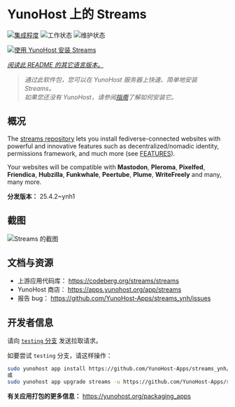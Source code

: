 <!--
注意：此 README 由 <https://github.com/YunoHost/apps/tree/master/tools/readme_generator> 自动生成
请勿手动编辑。
-->

# YunoHost 上的 Streams

[![集成程度](https://apps.yunohost.org/badge/integration/streams)](https://ci-apps.yunohost.org/ci/apps/streams/)
![工作状态](https://apps.yunohost.org/badge/state/streams)
![维护状态](https://apps.yunohost.org/badge/maintained/streams)

[![使用 YunoHost 安装 Streams](https://install-app.yunohost.org/install-with-yunohost.svg)](https://install-app.yunohost.org/?app=streams)

*[阅读此 README 的其它语言版本。](./ALL_README.md)*

> *通过此软件包，您可以在 YunoHost 服务器上快速、简单地安装 Streams。*  
> *如果您还没有 YunoHost，请参阅[指南](https://yunohost.org/install)了解如何安装它。*

## 概况

The [streams repository](https://codeberg.org/streams/streams/) lets you install fediverse-connected websites with powerful and innovative features such as decentralized/nomadic identity, permissions framework, and much more (see [FEATURES](doc/FEATURES.md)).

Your websites will be compatible with **Mastodon**, **Pleroma**, **Pixelfed**, **Friendica**, **Hubzilla**, **Funkwhale**, **Peertube**, **Plume**, **WriteFreely** and many, many more.


**分发版本：** 25.4.2~ynh1

## 截图

![Streams 的截图](./doc/screenshots/example.png)

## 文档与资源

- 上游应用代码库： <https://codeberg.org/streams/streams>
- YunoHost 商店： <https://apps.yunohost.org/app/streams>
- 报告 bug： <https://github.com/YunoHost-Apps/streams_ynh/issues>

## 开发者信息

请向 [`testing` 分支](https://github.com/YunoHost-Apps/streams_ynh/tree/testing) 发送拉取请求。

如要尝试 `testing` 分支，请这样操作：

```bash
sudo yunohost app install https://github.com/YunoHost-Apps/streams_ynh/tree/testing --debug
或
sudo yunohost app upgrade streams -u https://github.com/YunoHost-Apps/streams_ynh/tree/testing --debug
```

**有关应用打包的更多信息：** <https://yunohost.org/packaging_apps>
